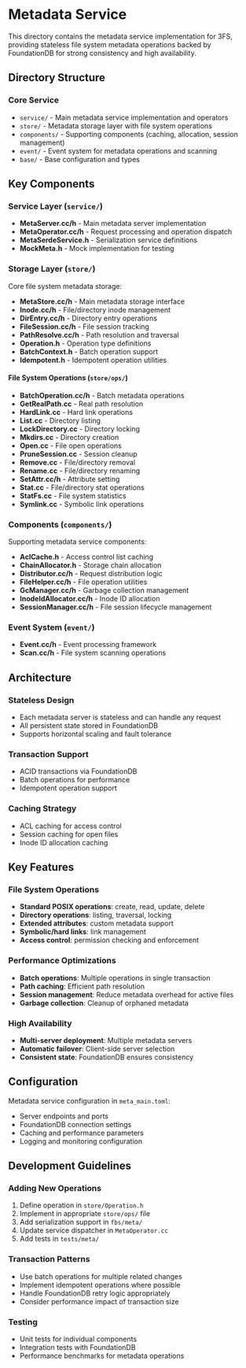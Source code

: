 # Metadata Service

This directory contains the metadata service implementation for 3FS, providing stateless file system metadata operations backed by FoundationDB for strong consistency and high availability.

## Directory Structure

### Core Service
- `service/` - Main metadata service implementation and operators
- `store/` - Metadata storage layer with file system operations
- `components/` - Supporting components (caching, allocation, session management)
- `event/` - Event system for metadata operations and scanning
- `base/` - Base configuration and types

## Key Components

### Service Layer (`service/`)
- **MetaServer.cc/h** - Main metadata server implementation
- **MetaOperator.cc/h** - Request processing and operation dispatch
- **MetaSerdeService.h** - Serialization service definitions
- **MockMeta.h** - Mock implementation for testing

### Storage Layer (`store/`)
Core file system metadata storage:
- **MetaStore.cc/h** - Main metadata storage interface
- **Inode.cc/h** - File/directory inode management
- **DirEntry.cc/h** - Directory entry operations
- **FileSession.cc/h** - File session tracking
- **PathResolve.cc/h** - Path resolution and traversal
- **Operation.h** - Operation type definitions
- **BatchContext.h** - Batch operation support
- **Idempotent.h** - Idempotent operation utilities

#### File System Operations (`store/ops/`)
- **BatchOperation.cc/h** - Batch metadata operations
- **GetRealPath.cc** - Real path resolution
- **HardLink.cc** - Hard link operations
- **List.cc** - Directory listing
- **LockDirectory.cc** - Directory locking
- **Mkdirs.cc** - Directory creation
- **Open.cc** - File open operations
- **PruneSession.cc** - Session cleanup
- **Remove.cc** - File/directory removal
- **Rename.cc** - File/directory renaming
- **SetAttr.cc/h** - Attribute setting
- **Stat.cc** - File/directory stat operations
- **StatFs.cc** - File system statistics
- **Symlink.cc** - Symbolic link operations

### Components (`components/`)
Supporting metadata service components:
- **AclCache.h** - Access control list caching
- **ChainAllocator.h** - Storage chain allocation
- **Distributor.cc/h** - Request distribution logic
- **FileHelper.cc/h** - File operation utilities
- **GcManager.cc/h** - Garbage collection management
- **InodeIdAllocator.cc/h** - Inode ID allocation
- **SessionManager.cc/h** - File session lifecycle management

### Event System (`event/`)
- **Event.cc/h** - Event processing framework
- **Scan.cc/h** - File system scanning operations

## Architecture

### Stateless Design
- Each metadata server is stateless and can handle any request
- All persistent state stored in FoundationDB
- Supports horizontal scaling and fault tolerance

### Transaction Support
- ACID transactions via FoundationDB
- Batch operations for performance
- Idempotent operation support

### Caching Strategy
- ACL caching for access control
- Session caching for open files
- Inode ID allocation caching

## Key Features

### File System Operations
- **Standard POSIX operations**: create, read, update, delete
- **Directory operations**: listing, traversal, locking
- **Extended attributes**: custom metadata support
- **Symbolic/hard links**: link management
- **Access control**: permission checking and enforcement

### Performance Optimizations
- **Batch operations**: Multiple operations in single transaction
- **Path caching**: Efficient path resolution
- **Session management**: Reduce metadata overhead for active files
- **Garbage collection**: Cleanup of orphaned metadata

### High Availability
- **Multi-server deployment**: Multiple metadata servers
- **Automatic failover**: Client-side server selection
- **Consistent state**: FoundationDB ensures consistency

## Configuration

Metadata service configuration in `meta_main.toml`:
- Server endpoints and ports
- FoundationDB connection settings
- Caching and performance parameters
- Logging and monitoring configuration

## Development Guidelines

### Adding New Operations
1. Define operation in `store/Operation.h`
2. Implement in appropriate `store/ops/` file
3. Add serialization support in `fbs/meta/`
4. Update service dispatcher in `MetaOperator.cc`
5. Add tests in `tests/meta/`

### Transaction Patterns
- Use batch operations for multiple related changes
- Implement idempotent operations where possible
- Handle FoundationDB retry logic appropriately
- Consider performance impact of transaction size

### Testing
- Unit tests for individual components
- Integration tests with FoundationDB
- Performance benchmarks for metadata operations